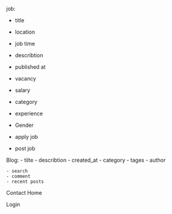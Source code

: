job:
   - title
   - location
   - job time
   - describtion
   - published at
   - vacancy
   - salary
   - category
   - experience
   - Gender

   - apply job
   - post job 


Blog:
    - tilte
    - describtion
    - created_at
    - category
    - tages
    - author


    - search
    - comment
    - recent posts


Contact
Home

Login

